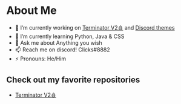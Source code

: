 
# About Me
- 🔭 I’m currently working on [Terminator V2🩸](https://github.com/TopStop5/Terminator) and [Discord themes](https://github.com/TopStop5/discord-themes)
- 🌱 I’m currently learning Python, Java & CSS
-  💬 Ask me about Anything you wish
- 📫 Reach me on discord! Clicks#8882
- ⚡ Pronouns: He/Him

## Check out my favorite repositories

* [Terminator V2🩸](https://github.com/TopStop5/Terminator)



